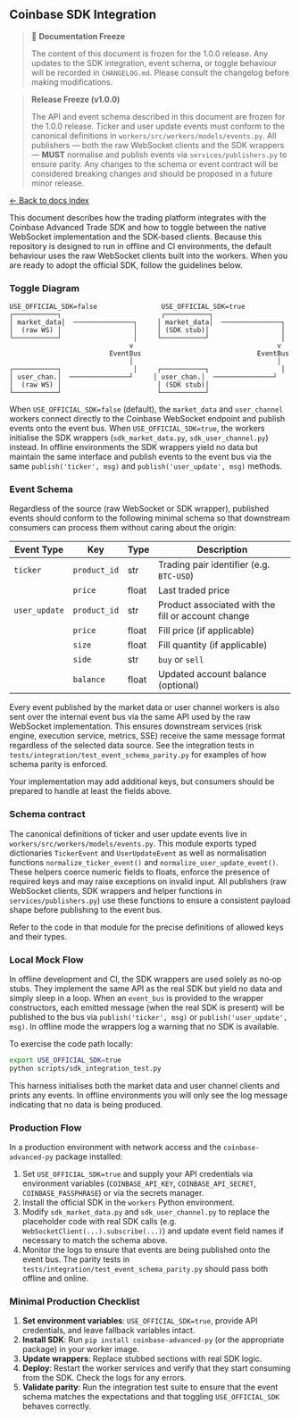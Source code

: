 ## Coinbase SDK Integration

> 🚦 **Documentation Freeze**
>
> The content of this document is frozen for the 1.0.0 release.  Any
> updates to the SDK integration, event schema, or toggle behaviour will be
> recorded in `CHANGELOG.md`.  Please consult the changelog before making
> modifications.

> **Release Freeze (v1.0.0)**
>
> The API and event schema described in this document are frozen for
> the 1.0.0 release.  Ticker and user update events
> must conform to the canonical definitions in
> `workers/src/workers/models/events.py`.  All publishers — both the raw
> WebSocket clients and the SDK wrappers — **MUST** normalise and
> publish events via `services/publishers.py` to ensure parity.  Any
> changes to the schema or event contract will be considered breaking
> changes and should be proposed in a future minor release.

[← Back to docs index](./_index.md)

This document describes how the trading platform integrates with the Coinbase Advanced Trade SDK and how to toggle between the native WebSocket implementation and the SDK-based clients.  Because this repository is designed to run in offline and CI environments, the default behaviour uses the raw WebSocket clients built into the workers.  When you are ready to adopt the official SDK, follow the guidelines below.

### Toggle Diagram

```
USE_OFFICIAL_SDK=false                USE_OFFICIAL_SDK=true
┌───────────┐                         ┌───────────┐
│ market_data│  ───────────────┐     │ market_data│  ───────────────┐
│  (raw WS) │                  │     │ (SDK stub)│                  │
└───────────┘                  │     └───────────┘                  │
                              v                                    v
                         EventBus                             EventBus
                              │                                    │
┌───────────┐                  │     ┌───────────┐                  │
│ user_chan.│  ───────────────┘     │ user_chan.│  ───────────────┘
│  (raw WS) │                        │ (SDK stub)│
└───────────┘                        └───────────┘
```

When `USE_OFFICIAL_SDK=false` (default), the `market_data` and `user_channel` workers connect directly to the Coinbase WebSocket endpoint and publish events onto the event bus.  When `USE_OFFICIAL_SDK=true`, the workers initialise the SDK wrappers (`sdk_market_data.py`, `sdk_user_channel.py`) instead.  In offline environments the SDK wrappers yield no data but maintain the same interface and publish events to the event bus via the same `publish('ticker', msg)` and `publish('user_update', msg)` methods.

### Event Schema

Regardless of the source (raw WebSocket or SDK wrapper), published events should conform to the following minimal schema so that downstream consumers can process them without caring about the origin:

| Event Type   | Key         | Type   | Description                                        |
|--------------|-------------|--------|----------------------------------------------------|
| `ticker`     | `product_id`| str    | Trading pair identifier (e.g. `BTC-USD`)          |
|              | `price`     | float  | Last traded price                                  |
| `user_update`| `product_id`| str    | Product associated with the fill or account change |
|              | `price`     | float  | Fill price (if applicable)                         |
|              | `size`      | float  | Fill quantity (if applicable)                      |
|              | `side`      | str    | `buy` or `sell`                                    |
|              | `balance`   | float  | Updated account balance (optional)                 |

Every event published by the market data or user channel workers is also sent over the internal event bus via the same API used by the raw WebSocket implementation.  This ensures downstream services (risk engine, execution service, metrics, SSE) receive the same message format regardless of the selected data source.  See the integration tests in ``tests/integration/test_event_schema_parity.py`` for examples of how schema parity is enforced.

Your implementation may add additional keys, but consumers should be prepared to handle at least the fields above.

### Schema contract

The canonical definitions of ticker and user update events live in
``workers/src/workers/models/events.py``.  This module exports
typed dictionaries ``TickerEvent`` and ``UserUpdateEvent`` as well as
normalisation functions ``normalize_ticker_event()`` and
``normalize_user_update_event()``.  These helpers coerce numeric
fields to floats, enforce the presence of required keys and may
raise exceptions on invalid input.  All publishers (raw WebSocket
clients, SDK wrappers and helper functions in
``services/publishers.py``) use these functions to ensure a
consistent payload shape before publishing to the event bus.

Refer to the code in that module for the precise definitions of
allowed keys and their types.

### Local Mock Flow

In offline development and CI, the SDK wrappers are used solely as no‑op stubs.  They implement the same API as the real SDK but yield no data and simply sleep in a loop.  When an `event_bus` is provided to the wrapper constructors, each emitted message (when the real SDK is present) will be published to the bus via `publish('ticker', msg)` or `publish('user_update', msg)`.  In offline mode the wrappers log a warning that no SDK is available.

To exercise the code path locally:

```bash
export USE_OFFICIAL_SDK=true
python scripts/sdk_integration_test.py
```

This harness initialises both the market data and user channel clients and prints any events.  In offline environments you will only see the log message indicating that no data is being produced.

### Production Flow

In a production environment with network access and the `coinbase-advanced-py` package installed:

1. Set `USE_OFFICIAL_SDK=true` and supply your API credentials via environment variables (`COINBASE_API_KEY`, `COINBASE_API_SECRET`, `COINBASE_PASSPHRASE`) or via the secrets manager.
2. Install the official SDK in the `workers` Python environment.
3. Modify `sdk_market_data.py` and `sdk_user_channel.py` to replace the placeholder code with real SDK calls (e.g. `WebSocketClient(...).subscribe(...)`) and update event field names if necessary to match the schema above.
4. Monitor the logs to ensure that events are being published onto the event bus.  The parity tests in `tests/integration/test_event_schema_parity.py` should pass both offline and online.

### Minimal Production Checklist

1. **Set environment variables**: `USE_OFFICIAL_SDK=true`, provide API credentials, and leave fallback variables intact.
2. **Install SDK**: Run `pip install coinbase-advanced-py` (or the appropriate package) in your worker image.
3. **Update wrappers**: Replace stubbed sections with real SDK logic.
4. **Deploy**: Restart the worker services and verify that they start consuming from the SDK.  Check the logs for any errors.
5. **Validate parity**: Run the integration test suite to ensure that the event schema matches the expectations and that toggling `USE_OFFICIAL_SDK` behaves correctly.